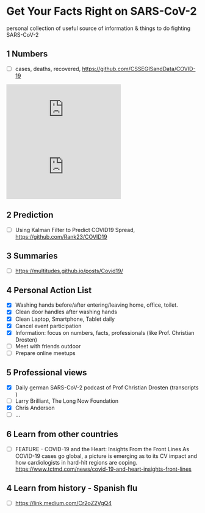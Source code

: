 # Get Your Facts Right on SARS-CoV-2
personal collection of useful source of information &amp; things to do fighting SARS-CoV-2 

## 1 Numbers
- [ ] cases, deaths, recovered, https://github.com/CSSEGISandData/COVID-19

![](https://www.arcgis.com/apps/opsdashboard/index.html#/bda7594740fd40299423467b48e9ecf6)
![dashboard](https://www.arcgis.com/apps/opsdashboard/index.html#/bda7594740fd40299423467b48e9ecf6)

## 2 Prediction
- [ ] Using Kalman Filter to Predict COVID19 Spread, https://github.com/Rank23/COVID19

## 3 Summaries
- [ ] https://multitudes.github.io/posts/Covid19/

## 4 Personal Action List
- [x] Washing hands before/after entering/leaving home, office, toilet.
- [x] Clean door handles after washing hands
- [x] Clean Laptop, Smartphone, Tablet daily
- [x] Cancel event participation
- [x] Information: focus on numbers, facts, professionals (like Prof. Christian Drosten)
- [ ] Meet with friends outdoor
- [ ] Prepare online meetups

## 5 Professional views
- [x] Daily german SARS-CoV-2 podcast of Prof Christian Drosten (transcripts )
- [ ] Larry Brilliant, The Long Now Foundation
- [x] Chris Anderson
- [ ] ...

## 6 Learn from other countries
- [ ] FEATURE - COVID-19 and the Heart: Insights From the Front Lines As COVID-19 cases go global, a picture is emerging as to its CV impact and how cardiologists in hard-hit regions are coping. https://www.tctmd.com/news/covid-19-and-heart-insights-front-lines

## 4 Learn from history - Spanish flu
- [ ] https://link.medium.com/Cr2oZ2VgQ4

